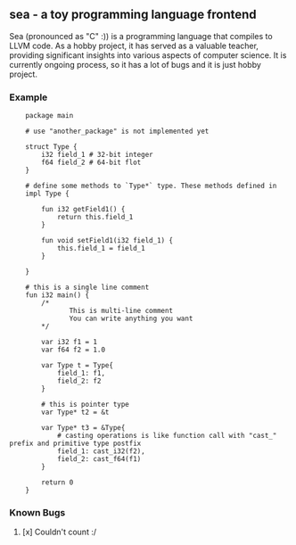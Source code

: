 ## sea - a toy programming language frontend

Sea (pronounced as "C" :)) is a programming language that compiles to LLVM code. As a hobby project, it has served as a valuable teacher, providing significant insights into various aspects of computer science. It is currently ongoing process, so it has a lot of bugs and it is just hobby project.


### Example
```sea
    package main

    # use "another_package" is not implemented yet
  
    struct Type {
        i32 field_1 # 32-bit integer
        f64 field_2 # 64-bit flot
    }
    
    # define some methods to `Type*` type. These methods defined in  
    impl Type {
    
        fun i32 getField1() {
            return this.field_1
        }
        
        fun void setField1(i32 field_1) {
            this.field_1 = field_1
        }
        
    }
    
    # this is a single line comment
    fun i32 main() {
        /*
               This is multi-line comment
               You can write anything you want
        */
        
        var i32 f1 = 1
        var f64 f2 = 1.0
        
        var Type t = Type{
            field_1: f1,
            field_2: f2
        }
        
        # this is pointer type
        var Type* t2 = &t
        
        var Type* t3 = &Type{
            # casting operations is like function call with "cast_" prefix and primitive type postfix
            field_1: cast_i32(f2),
            field_2: cast_f64(f1)
        }
        
        return 0
    }

```


### Known Bugs

1. [x] Couldn't count :/